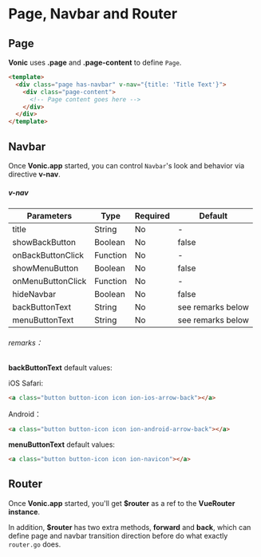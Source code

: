 # Page, Navbar and Router

## Page

**Vonic** uses **.page** and **.page-content** to define `Page`.

```html
<template>
  <div class="page has-navbar" v-nav="{title: 'Title Text'}">
    <div class="page-content">
      <!-- Page content goes here -->
    </div>
  </div>
</template>
```

## Navbar

Once **Vonic.app** started, you can control `Navbar`'s look and behavior via directive **v-nav**.

##### v-nav

| Parameters | Type | Required | Default |
|-----|-----|-----|-----|
| title | String | No | - |
| showBackButton | Boolean | No | false |
| onBackButtonClick | Function | No | - |
| showMenuButton | Boolean | No | false |
| onMenuButtonClick | Function | No | - |
| hideNavbar | Boolean | No | false |
| backButtonText | String | No | see remarks below |
| menuButtonText | String | No | see remarks below |

###### remarks：
**backButtonText** default values:

iOS Safari:
```html
<a class="button button-icon icon ion-ios-arrow-back"></a>
```

Android：
```html
<a class="button button-icon icon ion-android-arrow-back"></a>
```

**menuButtonText** default values:

```html
<a class="button button-icon icon ion-navicon"></a>
```

## Router

Once **Vonic.app** started, you'll get **$router** as a ref to the **VueRouter instance**. 

In addition, **$router** has two extra methods, **forward** and **back**, which can define page and navbar transition direction before do what exactly `router.go` does.

